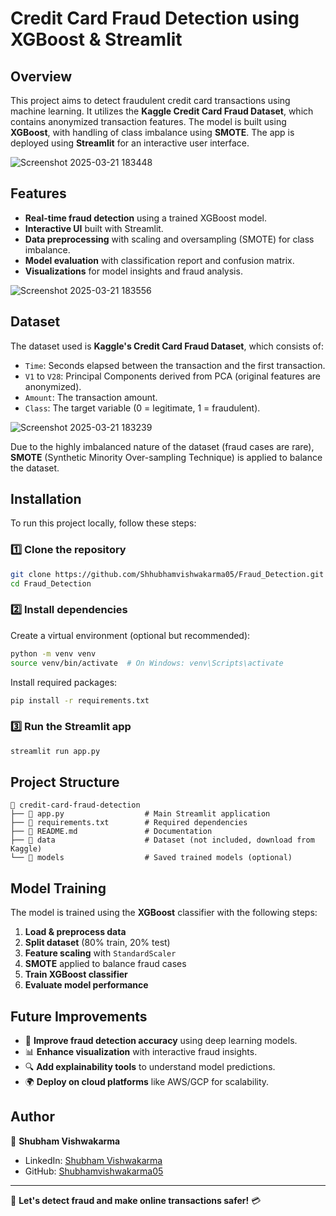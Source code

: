 # Credit Card Fraud Detection using XGBoost & Streamlit

## Overview
This project aims to detect fraudulent credit card transactions using machine learning. It utilizes the **Kaggle Credit Card Fraud Dataset**, which contains anonymized transaction features. The model is built using **XGBoost**, with handling of class imbalance using **SMOTE**. The app is deployed using **Streamlit** for an interactive user interface.

![Screenshot 2025-03-21 183448](https://github.com/user-attachments/assets/ea4068a8-ebd4-4e8d-8985-f1dd74d63bd5)



## Features
- **Real-time fraud detection** using a trained XGBoost model.
- **Interactive UI** built with Streamlit.
- **Data preprocessing** with scaling and oversampling (SMOTE) for class imbalance.
- **Model evaluation** with classification report and confusion matrix.
- **Visualizations** for model insights and fraud analysis.

![Screenshot 2025-03-21 183556](https://github.com/user-attachments/assets/2e38be7b-55f6-4090-9352-7b9f73cc7be9)

## Dataset
The dataset used is **Kaggle's Credit Card Fraud Dataset**, which consists of:
- `Time`: Seconds elapsed between the transaction and the first transaction.
- `V1` to `V28`: Principal Components derived from PCA (original features are anonymized).
- `Amount`: The transaction amount.
- `Class`: The target variable (0 = legitimate, 1 = fraudulent).

![Screenshot 2025-03-21 183239](https://github.com/user-attachments/assets/79a4a9dd-9837-4337-8df6-dd6ae79d5903)

Due to the highly imbalanced nature of the dataset (fraud cases are rare), **SMOTE** (Synthetic Minority Over-sampling Technique) is applied to balance the dataset.

## Installation
To run this project locally, follow these steps:

### 1️⃣ Clone the repository
```bash
git clone https://github.com/Shhubhamvishwakarma05/Fraud_Detection.git
cd Fraud_Detection
```

### 2️⃣ Install dependencies
Create a virtual environment (optional but recommended):
```bash
python -m venv venv
source venv/bin/activate  # On Windows: venv\Scripts\activate
```
Install required packages:
```bash
pip install -r requirements.txt
```

### 3️⃣ Run the Streamlit app
```bash
streamlit run app.py
```

## Project Structure
```
📂 credit-card-fraud-detection
├── 📄 app.py                  # Main Streamlit application
├── 📄 requirements.txt        # Required dependencies
├── 📄 README.md               # Documentation
├── 📂 data                    # Dataset (not included, download from Kaggle)
└── 📂 models                  # Saved trained models (optional)
```

## Model Training
The model is trained using the **XGBoost** classifier with the following steps:
1. **Load & preprocess data**
2. **Split dataset** (80% train, 20% test)
3. **Feature scaling** with `StandardScaler`
4. **SMOTE** applied to balance fraud cases
5. **Train XGBoost classifier**
6. **Evaluate model performance**


## Future Improvements
- 🚀 **Improve fraud detection accuracy** using deep learning models.
- 📊 **Enhance visualization** with interactive fraud insights.
- 🔍 **Add explainability tools** to understand model predictions.
- 🌍 **Deploy on cloud platforms** like AWS/GCP for scalability.

## Author
👤 **Shubham Vishwakarma**
- LinkedIn: [Shubham Vishwakarma](https://www.linkedin.com/in/shubhamvishwakarma05/)
- GitHub: [Shubhamvishwakarma05](https://github.com/Shubhamvishwakarma05)

---
🚀 **Let's detect fraud and make online transactions safer!** 💳


